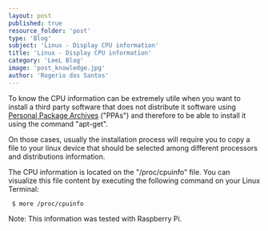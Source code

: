 ```yaml
---
layout: post
published: true
resource_folder: 'post'
type: 'Blog'
subject: 'Linux - Display CPU information'
title: 'Linux - Display CPU information'
category: 'LeeL Blog'
image: 'post_knowledge.jpg'
author: 'Rogerio dos Santos'
---
```





To know the CPU information can be extremely utile when you want to install a third party software that does not distribute it software using [Personal Package Archives](https://launchpad.net/ubuntu/+ppas) ("PPAs") and therefore to be able to install it using the command "apt-get". 


On those cases, usually the installation process will require you to copy a file to your linux device that should be selected among different processors and distributions information.


The CPU information is located on the "/proc/cpuinfo" file. You can visualize this file content by executing the following command on your Linux Terminal:


     $ more /proc/cpuinfo


Note: This information was tested with Raspberry Pi.




